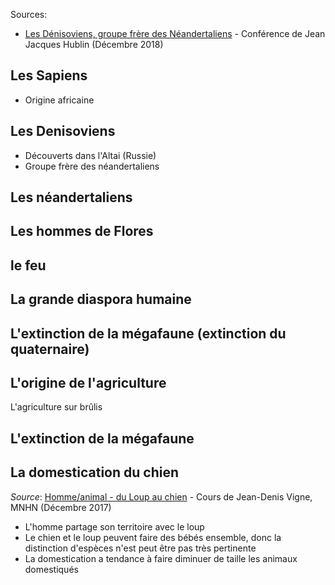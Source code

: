 
Sources:

- [Les Dénisoviens, groupe frère des Néandertaliens](https://youtu.be/GOnyegD7dvw?list=WL) - Conférence de Jean Jacques Hublin (Décembre 2018)

## Les Sapiens

- Origine africaine

## Les Denisoviens

- Découverts dans l'Altai (Russie)
- Groupe frère des néandertaliens

## Les néandertaliens

## Les hommes de Flores

## le feu

## La grande diaspora humaine

## L'extinction de la mégafaune (extinction du quaternaire)

## L'origine de l'agriculture

L'agriculture sur brûlis

## L'extinction de la mégafaune

## La domestication du chien

*Source*: [Homme/animal - du Loup au chien](https://youtu.be/uQLFY4Z5g4s) - Cours de Jean-Denis Vigne, MNHN (Décembre 2017)

- L'homme partage son territoire avec le loup
- Le chien et le loup peuvent faire des bébés ensemble, donc la distinction d'espèces n'est peut être pas très pertinente
- La domestication a tendance à faire diminuer de taille les animaux domestiqués 
